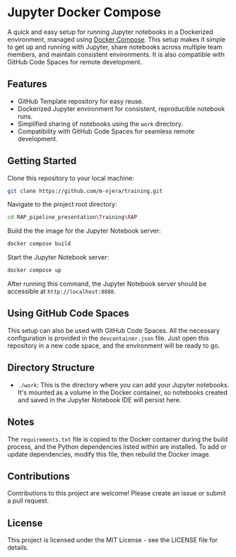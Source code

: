 # Jupyter Docker Compose

A quick and easy setup for running Jupyter notebooks in a Dockerized environment, managed using [Docker Compose](https://docs.docker.com/compose/). This setup makes it simple to get up and running with Jupyter, share notebooks across multiple team members, and maintain consistent environments. It is also compatible with GitHub Code Spaces for remote development.

## Features

- GitHub Template repository for easy reuse.
- Dockerized Jupyter environment for consistent, reproducible notebook runs.
- Simplified sharing of notebooks using the `work` directory.
- Compatibility with GitHub Code Spaces for seamless remote development.

## Getting Started

Clone this repository to your local machine:

```bash
git clone https://github.com/m-njera/training.git
```

Navigate to the project root directory:

```bash
cd RAP_pipeline_presentation\Training\RAP
```

Build the the image for the Jupyter Notebook server:

```bash
docker compose build
```

Start the Jupyter Notebook server:

```bash
docker compose up
```

After running this command, the Jupyter Notebook server should be accessible at `http://localhost:8888`.

## Using GitHub Code Spaces

This setup can also be used with GitHub Code Spaces. All the necessary configuration is provided in the `devcontainer.json` file. Just open this repository in a new code space, and the environment will be ready to go.

## Directory Structure

- `./work`: This is the directory where you can add your Jupyter notebooks. It's mounted as a volume in the Docker container, so notebooks created and saved in the Jupyter Notebook IDE will persist here.

## Notes

The `requirements.txt` file is copied to the Docker container during the build process, and the Python dependencies listed within are installed. To add or update dependencies, modify this file, then rebuild the Docker image.

## Contributions

Contributions to this project are welcome! Please create an issue or submit a pull request.

## License

This project is licensed under the MIT License - see the LICENSE file for details.
